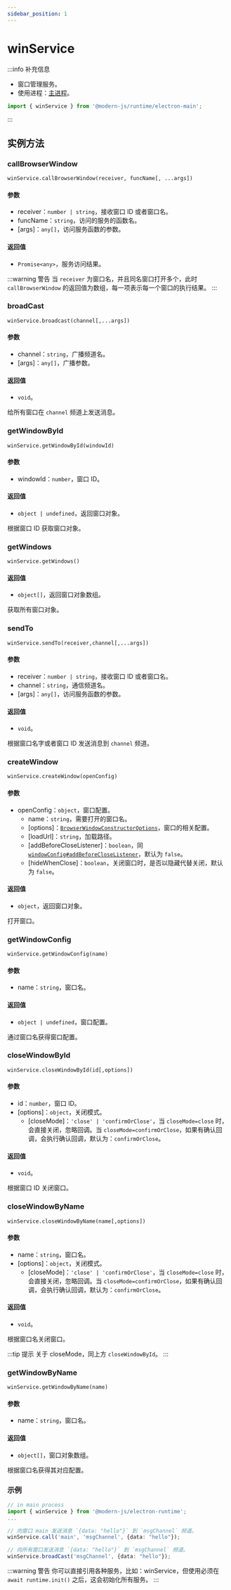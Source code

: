 ```yaml
---
sidebar_position: 1
---
```


# winService

:::info 补充信息
* 窗口管理服务。
* 使用进程：[主进程](/docs/guides/features/electron/basic#主进程)。

```typescript
import { winService } from '@modern-js/runtime/electron-main';
```
:::

## 实例方法

### callBrowserWindow

`winService.callBrowserWindow(receiver, funcName[, ...args])`

#### 参数

- receiver：`number | string`，接收窗口 ID 或者窗口名。
- funcName：`string`，访问的服务的函数名。
- [args]：`any[]`，访问服务函数的参数。

#### 返回值
- `Promise<any>`，服务访问结果。

:::warning 警告
当 `receiver` 为窗口名，并且同名窗口打开多个，此时 `callBrowserWindow` 的返回值为数组，每一项表示每一个窗口的执行结果。
:::


### broadCast

`winService.broadcast(channel[,...args])`

#### 参数
- channel：`string`，广播频道名。
- [args]：`any[]`，广播参数。

#### 返回值
- `void`。

给所有窗口在 `channel` 频道上发送消息。


### getWindowById

`winService.getWindowById(windowId)`

#### 参数

- windowId：`number`，窗口 ID。

#### 返回值
- `object | undefined`，返回窗口对象。

根据窗口 ID 获取窗口对象。

### getWindows

`winService.getWindows()`

#### 返回值
- `object[]`，返回窗口对象数组。


获取所有窗口对象。

### sendTo

`winService.sendTo(receiver,channel[,...args])`

#### 参数

- receiver：`number | string`，接收窗口 ID 或者窗口名。
- channel：`string`，通信频道名。
- [args]：`any[]`，访问服务函数的参数。

#### 返回值
- `void`。

根据窗口名字或者窗口 ID 发送消息到 `channel` 频道。

### createWindow

`winService.createWindow(openConfig)`

#### 参数
- openConfig：`object`，窗口配置。
  - name：`string`，需要打开的窗口名。
  - [options]：[`BrowserWindowConstructorOptions`](https://www.electronjs.org/zh/docs/latest/api/browser-window#new-browserwindowoptions)，窗口的相关配置。
  - [loadUrl]：`string`，加载路径。
  - [addBeforeCloseListener]：`boolean`，同[`windowConfig#addBeforeCloseListener`](/docs/apis/runtime/electron/main-process/window-config)，默认为 `false`。
  - [hideWhenClose]：`boolean`，关闭窗口时，是否以隐藏代替关闭，默认为 `false`。


#### 返回值
- `object`，返回窗口对象。

打开窗口。

### getWindowConfig

`winService.getWindowConfig(name)`
#### 参数
- name：`string`，窗口名。

#### 返回值
- `object | undefined`，窗口配置。

通过窗口名获得窗口配置。

### closeWindowById

`winService.closeWindowById(id[,options])`

#### 参数
- id：`number`，窗口 ID。
- [options]：`object`，关闭模式。
  - [closeMode]：`'close' | 'confirmOrClose'`，当 `closeMode=close` 时，会直接关闭，忽略回调。当 `closeMode=confirmOrClose`，如果有确认回调，会执行确认回调，默认为：`confirmOrClose`。
#### 返回值
- `void`。

根据窗口 ID 关闭窗口。


### closeWindowByName

`winService.closeWindowByName(name[,options])`
#### 参数
- name：`string`，窗口名。
- [options]：`object`，关闭模式。
  - [closeMode]：`'close' | 'confirmOrClose'`，当 `closeMode=close` 时，会直接关闭，忽略回调。当 `closeMode=confirmOrClose`，如果有确认回调，会执行确认回调，默认为：`confirmOrClose`。
#### 返回值
- `void`。

根据窗口名关闭窗口。

:::tip 提示
关于 closeMode，同上方 `closeWindowById`。
:::

### getWindowByName

`winService.getWindowByName(name)`
#### 参数

- name：`string`，窗口名。
#### 返回值
- `object[]`，窗口对象数组。

根据窗口名获得其对应配置。

### 示例

```typescript
// in main process
import { winService } from '@modern-js/electron-runtime';
...

// 向窗口 main 发送消息 `{data: "hello"}` 到 `msgChannel` 频道。
winService.call('main', 'msgChannel', {data: "hello"});

// 向所有窗口发送消息 `{data: "hello"}` 到 `msgChannel` 频道。
winService.broadCast('msgChannel', {data: "hello"});
```
:::warning 警告
你可以直接引用各种服务，比如：winService，但使用必须在 `await runtime.init()` 之后，这会初始化所有服务。
:::

